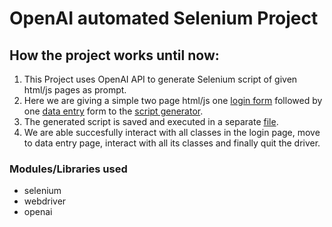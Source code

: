 # OpenAI automated Selenium Project

## How the project works until now: 

1. This Project uses OpenAI API to generate Selenium script of given html/js pages as prompt.
2. Here we are giving a simple two page html/js one [login form](https://gitlab.mindfire.co.in/barunh/openai-automated-selenium-project/-/blob/main/index.html
) followed by one [data entry](https://gitlab.mindfire.co.in/barunh/openai-automated-selenium-project/-/blob/main/data_entry.js) form to the [script generator](https://gitlab.mindfire.co.in/barunh/openai-automated-selenium-project/-/blob/main/login_response1.py
).
2. The generated script is saved and executed in a separate [file](https://gitlab.mindfire.co.in/barunh/openai-automated-selenium-project/-/blob/main/login_response1.py
).
3. We are able succesfully interact with all classes in the login page, move to data entry page, interact with all its classes and finally quit the driver.


### Modules/Libraries used
- selenium 
- webdriver
- openai
